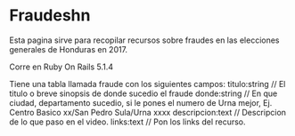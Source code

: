 # Fraudeshn

Esta pagina sirve para recopilar recursos sobre fraudes en las elecciones generales de Honduras en 2017.

Corre en Ruby On Rails 5.1.4

Tiene una tabla llamada  fraude con los siguientes campos:
titulo:string 
// El titulo o breve sinopsis de donde sucedio el fraude
donde:string 
// En que ciudad, departamento sucedio, si le pones el numero de Urna mejor, Ej. Centro Basico xx/San Pedro Sula/Urna xxxx
descripcion:text 
// Descripcion de lo que paso en el video.
links:text
// Pon los links del recurso.